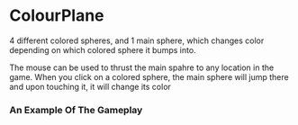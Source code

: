 # ColourPlane

<p>4 different colored spheres, and 1 main sphere, which changes color depending on which  colored sphere it bumps into.</p>
<p>The mouse can be used to thrust the main spahre to any location in the game. When you click on a colored sphere, the main sphere will jump there and upon touching it, it will change its color</p>

<h3> An Example Of The Gameplay</h3>
